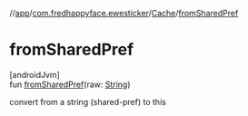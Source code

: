 //[app](../../../index.md)/[com.fredhappyface.ewesticker](../index.md)/[Cache](index.md)/[fromSharedPref](from-shared-pref.md)

# fromSharedPref

[androidJvm]\
fun [fromSharedPref](from-shared-pref.md)(raw: [String](https://kotlinlang.org/api/latest/jvm/stdlib/kotlin/-string/index.html))

convert from a string (shared-pref) to this
